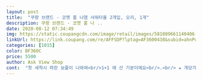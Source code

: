 ```yaml
---
layout: post 
title:  "쿠팡 브랜드 - 코멧 홈 나염 샤워타올 2개입, 오리, 1개" 
description: 쿠팡 브랜드 - 코멧 홈 나 ..
date: 2020-08-12 07:34:49 
img: https://static.coupangcdn.com/image/retail/images/581089661140406-2e5172b2-dcbc-4a9a-a55b-28674efebfea.jpg 
linkUrl: https://link.coupang.com/re/AFFSDP?lptag=AF3600438&subid=ahnPublicAsk&pageKey=339356666&itemId=1081081819&vendorItemId=5582546194&traceid=V0-113-7f223d108e5363c7 
categories: [1015] 
color: BF360C 
price: 5500 
author: Ask View Shop 
cont:  "첫 세척시 파란 보플이 나와여<br/>1+1 에 산 기분이에요<br/>.<br/> ★ 개당가격  5,500/22,750원<br/>.<br/> ★ 구매일  2020.<br/>08.<br/>01<br/>.<br/> ★ 구입가격  5,500원<br/>.<br/> ★ 배송  로켓배송<br/>.<br/> ★ 배송받은 날짜  2020.<br/>08.<br/>02<br/>가족끼리 같이 사용 할 경우<br/>개취부분이니 선호도,기호도에 맞게<br/>거품이 잘나서 더 개운한거 같아요<br/>검색을 하니 동일 디자인 ,후기도 많은 제품이 같이 떠요<br/>귀여워요!! 생각보다 엄청 거칠지 않아서 좋아요<br/>그야말로 개취,기호도,선호도의 차이  이거였어여<br/>그치만 거품은 엄청 잘나요<br/>길이가 일단 길어 크로스 해서  등 밀기도 조아여 ㅋㅋ<br/>까끌거림이 없어 다소 만족도가 떨어지는 분<br/>까끌까끌한 샤워타올을 원하심 같은 디쟌<br/>다른 브랜드 제품 쿠팡에 있어요<br/>담번엔 오리 도전!<br/>돌고래 귀욤 돋네여 차피 두달 교체간격이니<br/>두개인데 가격 또한 조아여<br/>디자인은 오리가 너무 앙증맞네요<br/>때를 강하게 밀지않고 가벼운 각질제거만 매일 해주는게<br/>많이 꺼끌럽지도 않고 많이 부드럽지도 않아요!<br/>맨날 샤워 볼로 된것만 쓰다가<br/>몸에 닿았을때 나쁜 기분이 들지 않습니다 ㅎㅎ<br/>바디클렌저 한번 펌핑시 거품력이 사진속 이구여<br/>방치되어 있는 경우가 많기에<br/>벗겨지듯 빨갛게 되어 길면 일주일도 상처가 갔어요<br/>부드러운걸 선호하면 코멧 !<br/>사실 리뷰 먼저 쓰려고 급하게 배송 도착하자마자 화장실로 왔네요<br/>사실 좀 괜찮은 타올 하나 사려면 3<br/> -5처넌 줘야하는데<br/>사용하기 꺼끌럽지 않아요!<br/>샤워타올교체할때가 된거 같아<br/>샤워타올은 수건과 동일하게 피부각질로 인해<br/>샤워타올이 항상 무슨 마른미역마냥 거칠고 물이 잘 안마르고 그랬는데 확실히 얘는 피부에 자극도 적고 물도 잘빠지네요<br/>샤워타월 구입했어욥!<br/>선택하심 될거 같아여<br/>세균 번식이 일어나여<br/>세척 두어번 하신후 사용 하세영<br/>수건보다 오염 되기 더 쉽져<br/>어릴적 엄마가 이태리때밀이로 밀어준적 말곤 민적<br/>어차피 샤워타올은 자주 바꾸는 소모품이라 2개씩 있는게 더 좋은거 같아요<br/>엄마오리 아가오리 이렇게 있는거 같아서 심쿵... <br/>!<br/>없어요  엄만 지금도 이태리때밀이를 넘나 애정해여 ㅋㅋ<br/>오처넌에 두장이면 괜찮은거 같아요<br/>이건 두 제품다 품질이 좋고 나쁘고의 부분이 아닌<br/>이번엔 타올 타입으로 구입해 보았어욥!<br/>저는 각질,보통 때라고 그러져<br/>저는 까끌까끌한 샤워타올을 사용함 피부가<br/>전 전자라서 주문을 했어요<br/>전 주말 집에온 동생이랑 하나씩 나눠가졌어요<br/>차이는 부드럽고 거칠고 이 부분이였어요<br/>쿠팡 브랜드 <br/> - 코멧 홈 나염 샤워타올 2개입, 오리, 1개<br/>쿠팡서 검색했어요<br/>크기는 작지 않고 면?촉감은<br/>특히나 샤워타올은 젖은 상태로 피부각질과 함께<br/>포장도 꼼꼼하고 좋습니다<br/>피부가 더 부드러운것 같았어요 제 경우에는여<br/>피부자극이 크게 없어  전 좋았어여<br/>피부질환의 원인이 될 수도 있기에 최소 두달에<br/>한번씩은 교체를 해주시는게 좋을거에여<br/>후기를 두 제품다 읽어 봤어요<br/>후기를 보니 부드러워서 만족하는분<br/>" 
---
```

